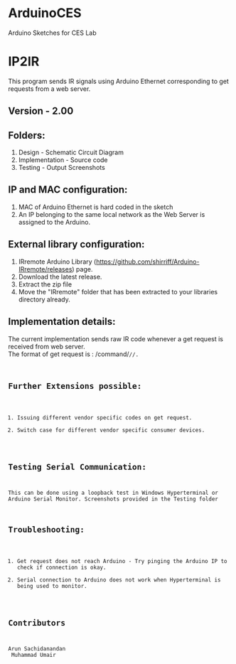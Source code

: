 # ArduinoCES
Arduino Sketches for CES Lab

# IP2IR
This program sends IR signals using Arduino Ethernet corresponding to get requests from a web server.

## Version - 2.00

## Folders: 
1. Design - Schematic Circuit Diagram
2. Implementation - Source code
3. Testing - Output Screenshots

## IP and MAC configuration:
1. MAC of Arduino Ethernet is hard coded in the sketch
2. An IP belonging to the same local network as the Web Server is assigned to the Arduino.

## External library configuration: 
1. IRremote Arduino Library (https://github.com/shirriff/Arduino-IRremote/releases) page. 
2. Download the latest release. 
3. Extract the zip file 
4. Move the "IRremote" folder that has been extracted to your libraries directory already.

## Implementation details:
The current implementation sends raw IR code whenever a get request is received from web server. <br />
The format of get request is :  <ip of Arduino>/command/<code>/<repeat-time>/<frequency>.  <br />

## Further Extensions possible: 
1. Issuing different vendor specific codes on get request.
2. Switch case for different vendor specific consumer devices.

## Testing Serial Communication:
This can be done using a loopback test in Windows Hyperterminal or Arduino Serial Monitor.
Screenshots provided in the Testing folder

## Troubleshooting:
1. Get request does not reach Arduino - Try pinging the Arduino IP to check if connection is okay.
2. Serial connection to Arduino does not work when Hyperterminal is being used to monitor.

## Contributors
Arun Sachidanandan  <br />
Muhammad Umair 

